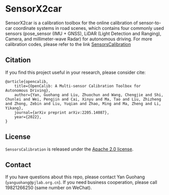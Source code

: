 # SensorX2car
SensorX2car is a calibration toolbox for the online calibration of sensor-to-car coordinate systems in road scenes, which contains four commonly used sensors (pose_sensor (IMU + GNSS), LiDAR (Light Detection and Ranging), Camera, and millimeter-wave Radar) for autonomous driving. For more calibration codes, please refer to the link <a href="https://github.com/PJLab-ADG/SensorsCalibration" title="SensorsCalibration">SensorsCalibration</a>
<!-- CITATION -->
## Citation
If you find this project useful in your research, please consider cite:
```
@article{opencalib,
    title={OpenCalib: A Multi-sensor Calibration Toolbox for Autonomous Driving},
    author={Yan, Guohang and Liu, Zhuochun and Wang, Chengjie and Shi, Chunlei and Wei, Pengjin and Cai, Xinyu and Ma, Tao and Liu, Zhizheng and Zhong, Zebin and Liu, Yuqian and Zhao, Ming and Ma, Zheng and Li, Yikang},
    journal={arXiv preprint arXiv:2205.14087},
    year={2022},
}
```


<!-- LICENSE -->
## License

`SensorsCalibration` is released under the [Apache 2.0 license](LICENSE).


## Contact
If you have questions about this repo, please contact Yan Guohang (`yanguohang@pjlab.org.cn`). If you need business cooperation, please call 19821266250 (same number on WeChat).
